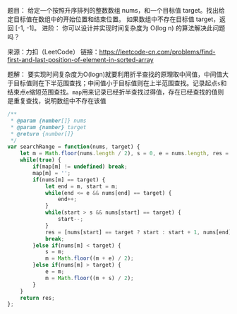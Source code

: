 题目：
给定一个按照升序排列的整数数组 nums，和一个目标值 target。找出给定目标值在数组中的开始位置和结束位置。
如果数组中不存在目标值 target，返回 [-1, -1]。
进阶：
你可以设计并实现时间复杂度为 O(log n) 的算法解决此问题吗？

来源：力扣（LeetCode）
链接：https://leetcode-cn.com/problems/find-first-and-last-position-of-element-in-sorted-array
<!-- more -->

题解：
要实现时间复杂度为O(logn)就要利用折半查找的原理取中间值，中间值大于目标值则在下半范围查找；中间值小于目标值则在上半范围查找。记录起点`s`和结束点`e`缩短范围查找。`map`用来记录已经折半查找过得值，存在已经查找的值则是重复查找，说明数组中不存在该值

```js
/**
 * @param {number[]} nums
 * @param {number} target
 * @return {number[]}
 */
var searchRange = function(nums, target) {
    let m = Math.floor(nums.length / 2), s = 0, e = nums.length, res = [-1,-1], map = {};
    while(true) {
        if(map[m] != undefined) break;		
		map[m] = '';
        if(nums[m] == target) {
            let end = m, start = m;
            while(end <= e && nums[end] == target) {
                end++;
            }
            while(start > s && nums[start] == target) {
                start--;
            }
            res = [nums[start] == target ? start : start + 1, nums[end] == target ? end : end - 1];
            break;
        }else if(nums[m] < target) {
			s = m;
            m = Math.floor((m + e) / 2);
        }else if(nums[m] > target) {
            e = m;
            m = Math.floor((m + s) / 2);
        }		
    }
    return res;
};
```
